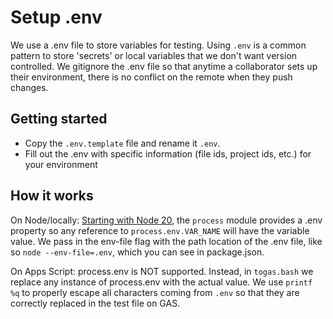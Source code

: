 # Setup .env
We use a .env file to store variables for testing. Using `.env` is a common pattern to store 'secrets' or local variables that we don't want version controlled. We gitignore the .env file so that anytime a collaborator sets up their environment, there is no conflict on the remote when they push changes.

## Getting started
- Copy the `.env.template` file and rename it `.env`. 
- Fill out the .env with specific information (file ids, project ids, etc.) for your environment

## How it works
On Node/locally: [Starting with Node 20](https://nodejs.org/en/learn/command-line/how-to-read-environment-variables-from-nodejs), the `process` module provides a .env property so any reference to `process.env.VAR_NAME` will have the variable value. We pass in the env-file flag with the path location of the .env file, like so `node --env-file=.env`, which you can see in package.json.

On Apps Script: process.env is NOT supported. Instead, in `togas.bash` we replace any instance of process.env with the actual value. We use `printf %q` to properly escape all characters coming from `.env` so that they are correctly replaced in the test file on GAS.
